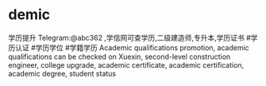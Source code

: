 # demic
学历提升 Telegram:@abc362 ,学信网可查学历,二级建造师,专升本,学历证书 #学历认证 #学历学位 #学籍学历 Academic qualifications promotion, academic qualifications can be checked on Xuexin, second-level construction engineer, college upgrade, academic certificate, academic certification, academic degree, student status
